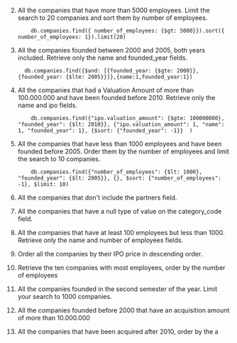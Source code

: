 2.  All the companies that have more than 5000 employees.
    Limit the search to 20 companies and sort them by number of employees.

            db.companies.find({ number_of_employees: {$gt: 5000}}).sort({ number_of_employees: 1}).limit(20)

3.  All the companies founded between 2000 and 2005, both years included.
    Retrieve only the name and founded_year fields.

          db.companies.find({$and: [{founded_year: {$gte: 2000}}, {founded_year: {$lte: 2005}}]},{name:1,founded_year:1})


4.  All the companies that had a Valuation Amount of more than 100.000.000
    and have been founded before 2010.
    Retrieve only the name and ipo fields.

            db.companies.find({"ipo.valuation_amount": {$gte: 100000000}, "founded_year": {$lt: 2010}}, {"ipo.valuation_amount": 1, "name": 1, "founded_year": 1}, {$sort: {"founded_year": -1}}  )

5.  All the companies that have less than 1000 employees and have been founded before 2005.
    Order them by the number of employees and limit the search to 10 companies.

            db.companies.find({"number_of_employees": {$lt: 1000}, "founded_year": {$lt: 2005}}, {}, $sort: {"number_of_employees": -1}, $limit: 10)

6.  All the companies that don't include the partners field.

7.  All the companies that have a null type of value on the category_code field.

8.  All the companies that have at least 100 employees but less than 1000.
    Retrieve only the name and number of employees fields.

9.  Order all the companies by their IPO price in descending order.

10. Retrieve the ten companies with most employees, order by the number of employees

11. All the companies founded in the second semester of the year.
    Limit your search to 1000 companies.

12. All the companies founded before 2000 that have an acquisition amount of more than 10.000.000

13. All the companies that have been acquired after 2010,
    order by the a
